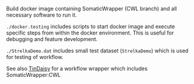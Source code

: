 Build docker image containing SomaticWrapper (CWL branch) and all
necessary software to run it.

`./docker.testing` includes scripts to start docker image and execute
specific steps from within the docker environment.  This is useful for
debugging and feature development.

`./StrelkaDemo.dat` includes small test dataset (`StrelkaDemo`) which is used
for testing of workflow.

See also [TinDaisy](https://github.com/ding-lab/tin-daisy) for a workflow wrapper
which includes SomaticWrapper:CWL
